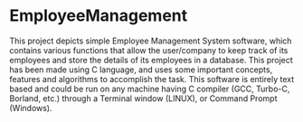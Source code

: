 # EmployeeManagement
This project depicts simple Employee Management System software, which contains various functions that allow the user/company to keep track of its employees and store the details of its employees in a database. This project has been made using C language, and uses some important concepts, features and algorithms to accomplish the task. This software is entirely text based and could be run on any machine having C compiler (GCC, Turbo-C, Borland, etc.) through a Terminal window (LINUX), or Command Prompt (Windows).
